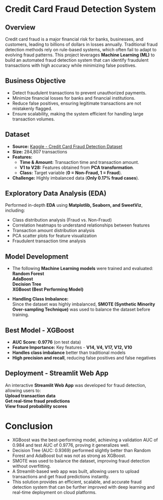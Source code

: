 # Credit Card Fraud Detection System  

## **Overview**  
Credit card fraud is a major financial risk for banks, businesses, and customers, leading to billions of dollars in losses annually. Traditional fraud detection methods rely on rule-based systems, which often fail to adapt to evolving fraud patterns. This project leverages **Machine Learning (ML)** to build an automated fraud detection system that can identify fraudulent transactions with high accuracy while minimizing false positives.

## **Business Objective**  
 * Detect fraudulent transactions to prevent unauthorized payments.  
 * Minimize financial losses for banks and financial institutions.  
* Reduce false positives, ensuring legitimate transactions are not mistakenly flagged.  
 * Ensure scalability, making the system efficient for handling large transaction volumes.  

## **Dataset**  
- **Source:** [Kaggle - Credit Card Fraud Detection Dataset](https://www.kaggle.com/mlg-ulb/creditcardfraud)  
- **Size:** 284,807 transactions  
- **Features:**  
  - **Time & Amount:** Transaction time and transaction amount.  
  - **V1 to V28:** Features obtained from **PCA transformation**.  
  - **Class:** Target variable (**0 = Non-Fraud, 1 = Fraud**).  
- **Challenge:** Highly imbalanced data (**Only 0.17% fraud cases**).  

## **Exploratory Data Analysis (EDA)**  
Performed in-depth **EDA** using **Matplotlib, Seaborn, and SweetViz**, including:  
 * Class distribution analysis (Fraud vs. Non-Fraud)  
 * Correlation heatmaps to understand relationships between features  
 * Transaction amount distribution analysis  
* PCA scatter plots for feature visualization  
* Fraudulent transaction time analysis 

## **Model Development**  
* The following **Machine Learning models** were trained and evaluated:  
 **Random Forest**  
**AdaBoost**  
 **Decision Tree**  
 **XGBoost (Best Performing Model)**  

* **Handling Class Imbalance:**  
Since the dataset was highly imbalanced, **SMOTE (Synthetic Minority Over-sampling Technique)** was used to balance the dataset before training.  

## **Best Model - XGBoost**  
 * **AUC Score:** **0.9776** (on test data)  
*  **Feature Importance:** Key features - **V14, V4, V17, V12, V10**  
*  **Handles class imbalance** better than traditional models  
*  **High precision and recall**, reducing false positives and false negatives  

## **Deployment - Streamlit Web App**  
An interactive **Streamlit Web App** was developed for fraud detection, allowing users to:  
 **Upload transaction data**  
 **Get real-time fraud predictions**  
**View fraud probability scores**  


# Conclusion
*  XGBoost was the best-performing model, achieving a validation AUC of 0.984 and test AUC of 0.9776, proving it generalizes well.
*  Decision Tree (AUC: 0.9369) performed slightly better than Random Forest and AdaBoost but was not as strong as XGBoost.
*  SMOTE was used to balance the dataset, improving fraud detection without overfitting.
*  A Streamlit-based web app was built, allowing users to upload transactions and get fraud predictions instantly.
*  This solution provides an efficient, scalable, and accurate fraud detection system that can be further improved with deep learning and real-time deployment on cloud platforms.
